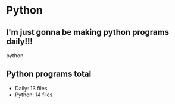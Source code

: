 # Python

## I'm just gonna be making python programs daily!!!

python

<!-- auto updateg -->
## Python programs total
- Daily: 13 files
- Python: 14 files
